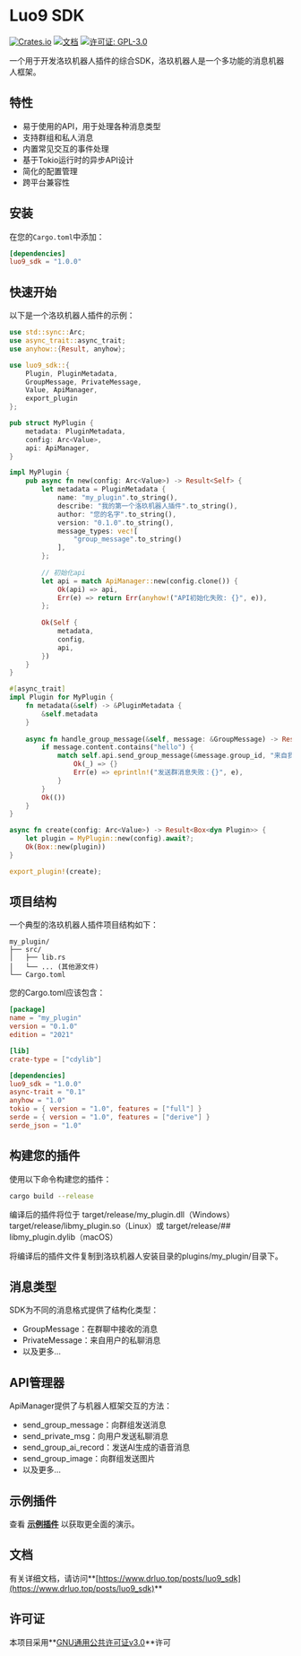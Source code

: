 # Luo9 SDK

[![Crates.io](https://img.shields.io/crates/v/luo9_sdk.svg)](https://crates.io/crates/luo9_sdk)
[![文档](https://img.shields.io/badge/docs-drluo.top|luo9sdk-blue.svg)](https://www.drluo.top/posts/luo9_sdk)
[![许可证: GPL-3.0](https://img.shields.io/badge/License-GPL%203.0-blue.svg)](https://www.gnu.org/licenses/gpl-3.0)

一个用于开发洛玖机器人插件的综合SDK，洛玖机器人是一个多功能的消息机器人框架。

## 特性

* 易于使用的API，用于处理各种消息类型
* 支持群组和私人消息
* 内置常见交互的事件处理
* 基于Tokio运行时的异步API设计
* 简化的配置管理
* 跨平台兼容性

## 安装

在您的`Cargo.toml`中添加：

```toml
[dependencies]
luo9_sdk = "1.0.0"
```

## 快速开始
以下是一个洛玖机器人插件的示例：

```rust
use std::sync::Arc;
use async_trait::async_trait;
use anyhow::{Result, anyhow};

use luo9_sdk::{
    Plugin, PluginMetadata,
    GroupMessage, PrivateMessage,
    Value, ApiManager,
    export_plugin
};

pub struct MyPlugin {
    metadata: PluginMetadata,
    config: Arc<Value>,
    api: ApiManager,
}

impl MyPlugin {
    pub async fn new(config: Arc<Value>) -> Result<Self> {
        let metadata = PluginMetadata {
            name: "my_plugin".to_string(),
            describe: "我的第一个洛玖机器人插件".to_string(),
            author: "您的名字".to_string(),
            version: "0.1.0".to_string(),
            message_types: vec![
                "group_message".to_string()
            ],
        };
        
        // 初始化api
        let api = match ApiManager::new(config.clone()) {
            Ok(api) => api,
            Err(e) => return Err(anyhow!("API初始化失败: {}", e)),
        }; 
        
        Ok(Self {
            metadata,
            config,
            api,
        })
    }
}

#[async_trait]
impl Plugin for MyPlugin {
    fn metadata(&self) -> &PluginMetadata {
        &self.metadata
    }
    
    async fn handle_group_message(&self, message: &GroupMessage) -> Result<()> {
        if message.content.contains("hello") {
            match self.api.send_group_message(&message.group_id, "来自我的插件的问候！").await {
                Ok(_) => {}
                Err(e) => eprintln!("发送群消息失败：{}", e),
            }
        }
        Ok(())
    }
}

async fn create(config: Arc<Value>) -> Result<Box<dyn Plugin>> {
    let plugin = MyPlugin::new(config).await?;
    Ok(Box::new(plugin))
}

export_plugin!(create);

```

## 项目结构
一个典型的洛玖机器人插件项目结构如下：

```plaintext
my_plugin/
├── src/
│   ├── lib.rs
│   └── ... (其他源文件)
└── Cargo.toml
```

您的Cargo.toml应该包含：

```toml
[package]
name = "my_plugin"
version = "0.1.0"
edition = "2021"

[lib]
crate-type = ["cdylib"]

[dependencies]
luo9_sdk = "1.0.0"
async-trait = "0.1"
anyhow = "1.0"
tokio = { version = "1.0", features = ["full"] }
serde = { version = "1.0", features = ["derive"] }
serde_json = "1.0"
```

## 构建您的插件
使用以下命令构建您的插件：

```bash
cargo build --release
```

编译后的插件将位于
target/release/my_plugin.dll（Windows）
target/release/libmy_plugin.so（Linux）或 target/release/## libmy_plugin.dylib（macOS）

将编译后的插件文件复制到洛玖机器人安装目录的plugins/my_plugin/目录下。

## 消息类型
SDK为不同的消息格式提供了结构化类型：

- GroupMessage：在群聊中接收的消息
- PrivateMessage：来自用户的私聊消息
- 以及更多...

## API管理器
ApiManager提供了与机器人框架交互的方法：

- send_group_message：向群组发送消息
- send_private_msg：向用户发送私聊消息
- send_group_ai_record：发送AI生成的语音消息
- send_group_image：向群组发送图片
- 以及更多...

## 示例插件

查看 **[示例插件](https://www.github.com/luoy-oss/luo9_exapmle_plugin)** 以获取更全面的演示。

## 文档
有关详细文档，请访问**[https://www.drluo.top/posts/luo9_sdk](https://www.drluo.top/posts/luo9_sdk)**

## 许可证
本项目采用**[GNU通用公共许可证v3.0](https://www.gnu.org/licenses/gpl-3.0)**许可
